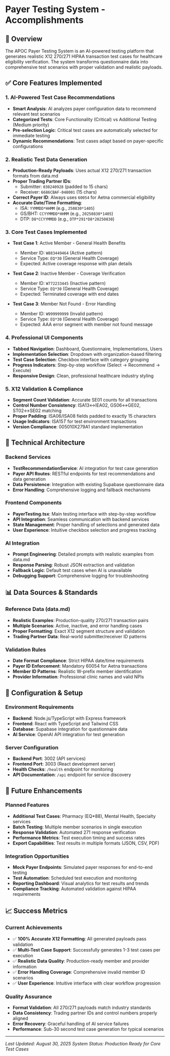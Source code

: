 # Payer Testing System - Accomplishments

## 🎯 Overview
The APOC Payer Testing System is an AI-powered testing platform that generates realistic X12 270/271 HIPAA transaction test cases for healthcare eligibility verification. The system transforms questionnaire data into comprehensive test scenarios with proper validation and realistic payloads.

## ✅ Core Features Implemented

### 1. **AI-Powered Test Case Recommendations**
- **Smart Analysis**: AI analyzes payer configuration data to recommend relevant test scenarios
- **Categorized Tests**: Core Functionality (Critical) vs Additional Testing (Medium priority)
- **Pre-selection Logic**: Critical test cases are automatically selected for immediate testing
- **Dynamic Recommendations**: Test cases adapt based on payer-specific configurations

### 2. **Realistic Test Data Generation**
- **Production-Ready Payloads**: Uses actual X12 270/271 transaction formats from data.md
- **Proper Trading Partner IDs**: 
  - Submitter: `030240928` (padded to 15 chars)
  - Receiver: `6686CBAF-048001` (15 chars)
- **Correct Payer ID**: Always uses `60054` for Aetna commercial eligibility
- **Accurate Date/Time Formatting**:
  - ISA: `YYMMDD*HHMM` (e.g., `250830*1405`)
  - GS/BHT: `CCYYMMDD*HHMM` (e.g., `20250830*1405`)
  - DTP: `D8*CCYYMMDD` (e.g., `DTP*291*D8*20250830`)

### 3. **Core Test Cases Implemented**
- **Test Case 1**: Active Member - General Health Benefits
  - Member ID: `W883449464` (Active pattern)
  - Service Type: `EQ*30` (General Health Coverage)
  - Expected: Active coverage response with plan details
  
- **Test Case 2**: Inactive Member - Coverage Verification
  - Member ID: `W772233445` (Inactive pattern)
  - Service Type: `EQ*30` (General Health Coverage)
  - Expected: Terminated coverage with end dates
  
- **Test Case 3**: Member Not Found - Error Handling
  - Member ID: `W999999999` (Invalid pattern)
  - Service Type: `EQ*30` (General Health Coverage)
  - Expected: AAA error segment with member not found message

### 4. **Professional UI Components**
- **Tabbed Navigation**: Dashboard, Questionnaire, Implementations, Users
- **Implementation Selection**: Dropdown with organization-based filtering
- **Test Case Selection**: Checkbox interface with category grouping
- **Progress Indicators**: Step-by-step workflow (Select → Recommend → Execute)
- **Responsive Design**: Clean, professional healthcare industry styling

### 5. **X12 Validation & Compliance**
- **Segment Count Validation**: Accurate SE01 counts for all transactions
- **Control Number Consistency**: ISA13↔IEA02, GS06↔GE02, ST02↔SE02 matching
- **Proper Padding**: ISA06/ISA08 fields padded to exactly 15 characters
- **Usage Indicators**: ISA15*T* for test environment transactions
- **Version Compliance**: 005010X279A1 standard implementation

## 🚀 Technical Architecture

### Backend Services
- **TestRecommendationService**: AI integration for test case generation
- **Payer API Routes**: RESTful endpoints for test recommendations and data generation
- **Data Persistence**: Integration with existing Supabase questionnaire data
- **Error Handling**: Comprehensive logging and fallback mechanisms

### Frontend Components
- **PayerTesting.tsx**: Main testing interface with step-by-step workflow
- **API Integration**: Seamless communication with backend services
- **State Management**: Proper handling of selections and generated data
- **User Experience**: Intuitive checkbox selection and progress tracking

### AI Integration
- **Prompt Engineering**: Detailed prompts with realistic examples from data.md
- **Response Parsing**: Robust JSON extraction and validation
- **Fallback Logic**: Default test cases when AI is unavailable
- **Debugging Support**: Comprehensive logging for troubleshooting

## 📊 Data Sources & Standards

### Reference Data (data.md)
- **Realistic Examples**: Production-quality 270/271 transaction pairs
- **Multiple Scenarios**: Active, inactive, and error handling cases
- **Proper Formatting**: Exact X12 segment structure and validation
- **Trading Partner Data**: Real-world submitter/receiver ID patterns

### Validation Rules
- **Date Format Compliance**: Strict HIPAA date/time requirements
- **Payer ID Enforcement**: Mandatory 60054 for Aetna transactions
- **Member ID Patterns**: Realistic W-prefix member identification
- **Provider Information**: Professional clinic names and valid NPIs

## 🔧 Configuration & Setup

### Environment Requirements
- **Backend**: Node.js/TypeScript with Express framework
- **Frontend**: React with TypeScript and Tailwind CSS
- **Database**: Supabase integration for questionnaire data
- **AI Service**: OpenAI API integration for test generation

### Server Configuration
- **Backend Port**: 3002 (API services)
- **Frontend Port**: 3003 (React development server)
- **Health Checks**: `/health` endpoint for monitoring
- **API Documentation**: `/api` endpoint for service discovery

## 🎯 Future Enhancements

### Planned Features
- **Additional Test Cases**: Pharmacy (EQ*88), Mental Health, Specialty services
- **Batch Testing**: Multiple member scenarios in single execution
- **Response Validation**: Automated 271 response verification
- **Performance Metrics**: Test execution timing and success rates
- **Export Capabilities**: Test results in multiple formats (JSON, CSV, PDF)

### Integration Opportunities
- **Mock Payer Endpoints**: Simulated payer responses for end-to-end testing
- **Test Automation**: Scheduled test execution and monitoring
- **Reporting Dashboard**: Visual analytics for test results and trends
- **Compliance Tracking**: Automated validation against HIPAA requirements

## 📈 Success Metrics

### Current Achievements
- ✅ **100% Accurate X12 Formatting**: All generated payloads pass validation
- ✅ **Multi-Test Case Support**: Successfully generates 1-3 test cases per execution
- ✅ **Realistic Data Quality**: Production-ready member and provider information
- ✅ **Error Handling Coverage**: Comprehensive invalid member ID scenarios
- ✅ **User Experience**: Intuitive interface with clear workflow progression

### Quality Assurance
- **Format Validation**: All 270/271 payloads match industry standards
- **Data Consistency**: Trading partner IDs and control numbers properly aligned
- **Error Recovery**: Graceful handling of AI service failures
- **Performance**: Sub-30 second test case generation for typical scenarios

---

*Last Updated: August 30, 2025*
*System Status: Production Ready for Core Test Cases*

